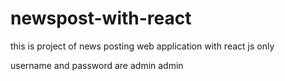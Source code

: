 # newspost-with-react
this is project of news posting web application with react js only

username and password are admin admin
